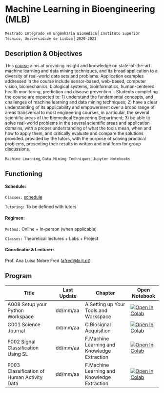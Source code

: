 # Machine Learning in Bioengineering (MLB)
```Mestrado Integrado em Engenharia Biomédica``` | ```Instituto Superior Técnico, Universidade de Lisboa``` | ```2020-2021```

## Description & Objectives

This  [course](https://fenix.tecnico.ulisboa.pt/disciplinas/AAB46/2020-2021/2-semestre) aims at providing insight and knowledge on state-of-the-art machine learning and data mining techniques, and its broad application to a diversity of real-world data sets and problems. Application examples addressed in the course include sensor-based, web-based, computer vision, biomechanics, biological systems, bioinformatics, human-centered health monitoring, prediction and disease prevention…   Students completing the course are expected to: 1) understand the fundamental concepts, and challenges of machine learning and data mining techniques; 2) have a clear understanding of its applicability and empowerment over a broad range of areas transversal to most engineering courses, in particular, the several scientific areas of the Biomedical Engineering Department; 3) be able to solve real-world problems in the several scientific areas and application domains, with a proper understanding of what the tools mean, when and how to apply them, and critically evaluate and compare the solutions provided. provided by the tutors, with the purpose of solving practical problems, presenting their results in written and oral form for group discussions.

```Machine Learning```, ```Data Mining Techniques```, ```Jupyter Notebooks```


## Functioning

#### Schedule:

`Classes:` [schedule](https://fenix.tecnico.ulisboa.pt/disciplinas/AAB46/2020-2021/2-semestre/horario)

`Tutoring:` To be defined with tutors


#### Regimen:

`Method:` Online + In-person (when applicable)

`Classes:` Theoretical lectures + Labs + Project
 

#### Coordinator & Lecturer:
Prof. Ana Luisa Nobre Fred ([afred@lx.it.pt](mailto:afred@lx.it.pt))


## Program
Title | Last Update | Chapter | Open Notebook 
--- | ---| --- | ---
 A008 Setup your Python Workspace |  dd/mm/aa | A.Setting up Your Tools and Workspace | [![Open In Colab](https://colab.research.google.com/assets/colab-badge.svg)](https://colab.research.google.com/github/scientisst/notebooks/blob/master/A.Setting%20up%20Your%20Tools%20and%20Workspace/A008%20Setup%20your%20Python%20Workspace/A008%20Setup%20your%20Python%20Workspace) 
 C001 Science Journal |  dd/mm/aa | C.Biosignal Acquisition | [![Open In Colab](https://colab.research.google.com/assets/colab-badge.svg)](https://colab.research.google.com/github/scientisst/notebooks/blob/master/C.Biosignal%20Acquisition/C001%20Science%20Journal/C001%20Science%20Journal) 
 F002 Signal Classification Using SL |  dd/mm/aa | F.Machine Learning and Knowledge Extraction | [![Open In Colab](https://colab.research.google.com/assets/colab-badge.svg)](https://colab.research.google.com/github/scientisst/notebooks/blob/master/F.Machine%20Learning%20and%20Knowledge%20Extraction/F002%20Signal%20Classification%20Using%20SL/F002%20Signal%20Classification%20Using%20SL) 
 F003 Classification of Human Activity Data |  dd/mm/aa | F.Machine Learning and Knowledge Extraction | [![Open In Colab](https://colab.research.google.com/assets/colab-badge.svg)](https://colab.research.google.com/github/scientisst/notebooks/blob/master/F.Machine%20Learning%20and%20Knowledge%20Extraction/F003%20Classification%20of%20Human%20Activity%20Data/F003%20Classification%20of%20Human%20Activity%20Data) 
